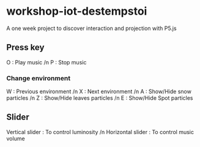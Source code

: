 # workshop-iot-destempstoi
A one week project to discover interaction and projection with P5.js

## Press key 
O : Play music  /n
P : Stop music

### Change environment
W : Previous environment /n
X : Next environment /n
A : Show/Hide snow particles /n 
Z : Show/Hide leaves particles /n
E : Show/Hide Spot particles

## Slider 
Vertical slider : To control luminosity /n
Horizontal slider : To control music volume
